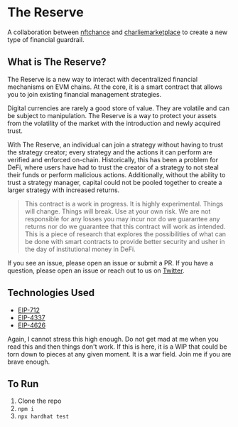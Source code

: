 # The Reserve

A collaboration between [nftchance](https://twitter.com/nftchance) and [charliemarketplace](https://twitter.com/charliemktplace) to create a new type of financial guardrail.

## What is The Reserve?

The Reserve is a new way to interact with decentralized financial mechanisms on EVM chains. At the core, it is a smart contract that allows you to join existing financial management strategies.

Digital currencies are rarely a good store of value. They are volatile and can be subject to manipulation. The Reserve is a way to protect your assets from the volatility of the market with the introduction and newly acquired trust.

With The Reserve, an individual can join a strategy without having to trust the strategy creator; every strategy and the actions it can perform are verified and enforced on-chain. Historically, this has been a problem for DeFi, where users have had to trust the creator of a strategy to not steal their funds or perform malicious actions. Additionally, without the ability to trust a strategy manager, capital could not be pooled together to create a larger strategy with increased returns.

> This contract is a work in progress. It is highly experimental. Things will change. Things will break. Use at your own risk. We are not responsible for any losses you may incur nor do we guarantee any returns nor do we guarantee that this contract will work as intended. This is a piece of research that explores the possibilities of what can be done with smart contracts to provide better security and usher in the day of institutional money in DeFi.

If you see an issue, please open an issue or submit a PR. If you have a question, please open an issue or reach out to us on [Twitter](https://twitter.com/nftchance).

## Technologies Used

* [EIP-712](https://eips.ethereum.org/EIPS/eip-712)
* [EIP-4337](https://eips.ethereum.org/EIPS/eip-4337)
* [EIP-4626](https://eips.ethereum.org/EIPS/eip-4626)

Again, I cannot stress this high enough. Do not get mad at me when you read this and then things don't work. If this is here, it is a WIP that could be torn down to pieces at any given moment. It is a war field. Join me if you are brave enough.

## To Run

1. Clone the repo
2. `npm i`
3. `npx hardhat test`